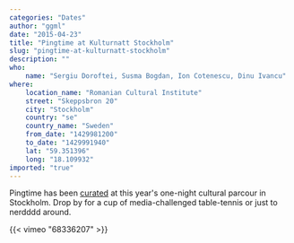 ```yaml
---
categories: "Dates"
author: "ggml"
date: "2015-04-23"
title: "Pingtime at Kulturnatt Stockholm"
slug: "pingtime-at-kulturnatt-stockholm"
description: ""
who: 
    name: "Sergiu Doroftei, Susma Bogdan, Ion Cotenescu, Dinu Ivancu"
where: 
    location_name: "Romanian Cultural Institute"
    street: "Skeppsbron 20"
    city: "Stockholm"
    country: "se"
    country_name: "Sweden"
    from_date: "1429981200"
    to_date: "1429991940"
    lat: "59.351396"
    long: "18.109932"
imported: "true"
---
```



Pingtime has been [curated](http://kulturnattstockholm.se/program/details.php?AID=1051) at this year's one-night cultural parcour in Stockholm. 
Drop by for a cup of media-challenged table-tennis or just to nerdddd around.


{{< vimeo "68336207" >}}